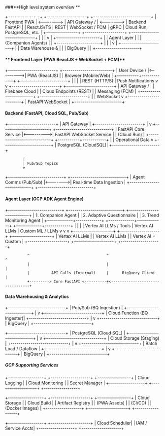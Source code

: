 ###**High level system overview **


+----------------+           +--------------------+           +-----------------------------+
|  Frontend PWA  | <-------> |   API Gateway /    | <-------> |      Backend FastAPI        |
| ReactJS/TS     |   REST    | WebSocket / FCM    |   gRPC    | Cloud Run, PostgreSQL, etc. |
+----------------+           +--------------------+           +-----------------------------+
      |                                                                 |
      |                                                                 v
      |                                                      +----------------------+
      |                                                      |     Agent Layer      |
      |                                                      | (Companion Agents)   |
      |                                                      +----------------------+
      |                                                                 |
      |                                                                 v
      |                                                      +----------------------+
      |                                                      |   Data Warehouse &   |
      |                                                      |     BigQuery         |
      |                                                      +----------------------+



#### ** Frontend Layer (PWA ReactJS + WebSocket + FCM)**

+------------------------+           +-------------------------+
|    User Device /       |<--------->|    PWA (ReactJS)        |
|  Browser (Mobile/Web)  |           +-----------+-------------+
+------------------------+                       |
        |                                        |
        | REST (HTTP/S)                          | Push Notifications
        v                                        v
+------------------------+              +------------------------+
|   API Gateway /        |              |   Firebase Cloud       |
| Cloud Endpoints (REST) |              |     Messaging (FCM)    |
+------------------------+              +------------------------+
        |
        | WebSocket
        v
+------------------------+
|   FastAPI WebSocket    |
+------------------------+



#### **Backend (FastAPI, Cloud SQL, Pub/Sub)**

+------------------------+
|     API Gateway        |
+------------------------+
           |
           v
+------------------------+           +----------------------------+
|  FastAPI Core Service  |<--------->| FastAPI WebSocket Service  |
|    (Cloud Run)         |           +----------------------------+
+-----------+------------+
            |
            |  Operational Data
            v
+------------------------+
|   PostgreSQL (CloudSQL)|
+------------------------+

            |
            | Pub/Sub Topics
            v
+----------------------------+         +----------------------------+
| Agent Comms (Pub/Sub)     |<------->| Real-time Data Ingestion   |
+----------------------------+         +----------------------------+


#### **Agent Layer (GCP ADK Agent Engine)**

+---------------------------+     +---------------------------+     +---------------------------+
|   1. Companion Agent      |     | 2. Adaptive Questionnaire |     | 3. Trend Monitoring Agent |
+-------------+-------------+     +-------------+-------------+     +-------------+-------------+
              |                                   |                                   |
              | Vertex AI LLMs / Tools           | Vertex AI LLMs                    | Custom ML / LLMs
              v                                   v                                   v
     +--------------------+           +--------------------+             +--------------------+
     | Vertex AI LLMs     |           | Vertex AI LLMs     |             | Vertex AI + Custom |
     +--------------------+           +--------------------+             +--------------------+

              ^                                   ^                                   ^
              |                                   |                                   |
              |          API Calls (Internal)     |      BigQuery Client             |
              +---------> Core FastAPI <----------+<---------------------------------+


#### **Data Warehousing & Analytics**


+-----------------------------+
| Pub/Sub (BQ Ingestion)      |
+-----------------------------+
            |
            v
+-----------------------------+
| Cloud Function (BQ Ingester)|
+-----------------------------+
            |
            v
+-----------------------------+
|        BigQuery             |
+-----------------------------+

+-----------------------------+
|  PostgreSQL (Cloud SQL)     |
+-----------------------------+
            |
            v
+-----------------------------+
| Cloud Storage (Staging)     |
+-----------------------------+
            |
            v
+-----------------------------+
|   Batch Load / Dataflow     |
+-----------------------------+
            |
            v
+-----------------------------+
|        BigQuery             |
+-----------------------------+


##### **GCP Supporting Services**
+------------------+    +--------------------+    +-----------------+
|   Cloud Logging  |    |   Cloud Monitoring |    | Secret Manager  |
+------------------+    +--------------------+    +-----------------+

+------------------+    +--------------------+    +-----------------+
|  Cloud Storage   |    |    Cloud Build     |    | Artifact Registry |
| (PWA Assets)     |    |    (CI/CD)         |    | (Docker Images)   |
+------------------+    +--------------------+    +------------------+

+------------------+    +--------------------+
|   Cloud Scheduler|    | IAM / Service Accts|
+------------------+    +--------------------+

